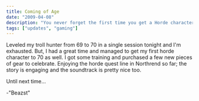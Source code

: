 ```yaml
---
title: Coming of Age
date: "2009-04-08"
description: "You never forget the first time you get a Horde character to max level."
tags: ["updates", "gaming"]
---
```


Leveled my troll hunter from 69 to 70 in a single session tonight and I'm exhausted. But, I had a great time and managed to get my first horde character to 70 as well. I got some training and purchased a few new pieces of gear to celebrate. Enjoying the horde quest line in Northrend so far; the story is engaging and the soundtrack is pretty nice too.

Until next time...

-"Beazst"

